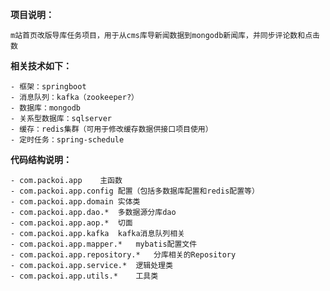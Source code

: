 
**项目说明：**

	m站首页改版导库任务项目，用于从cms库导新闻数据到mongodb新闻库，并同步评论数和点击数

**相关技术如下：**

	- 框架：springboot
	- 消息队列：kafka（zookeeper?）
	- 数据库：mongodb
	- 关系型数据库：sqlserver
	- 缓存：redis集群（可用于修改缓存数据供接口项目使用）
	- 定时任务：spring-schedule

**代码结构说明：**

	- com.packoi.app	主函数
	- com.packoi.app.config	配置（包括多数据库配置和redis配置等）
	- com.packoi.app.domain	实体类
	- com.packoi.app.dao.*	多数据源分库dao
	- com.packoi.app.aop.*	切面
	- com.packoi.app.kafka	kafka消息队列相关
	- com.packoi.app.mapper.*	mybatis配置文件
	- com.packoi.app.repository.*	分库相关的Repository
	- com.packoi.app.service.*	逻辑处理类
	- com.packoi.app.utils.*	工具类

	
	
	
	
